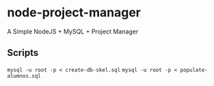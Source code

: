 # node-project-manager
A Simple NodeJS + MySQL + Project Manager


## Scripts

`mysql -u root -p < create-db-skel.sql`
`mysql -u root -p < populate-alumnos.sql`
